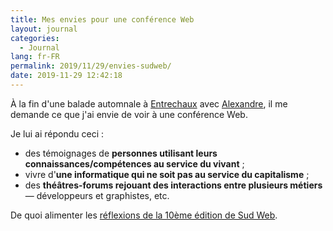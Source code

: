 ```yaml
---
title: Mes envies pour une conférence Web
layout: journal
categories:
  - Journal
lang: fr-FR
permalink: 2019/11/29/envies-sudweb/
date: 2019-11-29 12:42:18
---
```


À la fin d'une balade automnale à [Entrechaux](https://fr.wikipedia.org/wiki/Entrechaux) avec [Alexandre](https://apollonet.fr/), il me demande ce que j'ai envie de voir à une conférence Web.

Je lui ai répondu ceci :

- des témoignages de **personnes utilisant leurs connaissances/compétences au service du vivant** ;
- vivre d'**une informatique qui ne soit pas au service du capitalisme** ;
- des **théâtres-forums rejouant des interactions entre plusieurs métiers** — développeurs et graphistes, etc.

De quoi alimenter les [réflexions de la 10ème édition de Sud Web](https://sudweb.fr/blog/2020/dixieme-edition/).